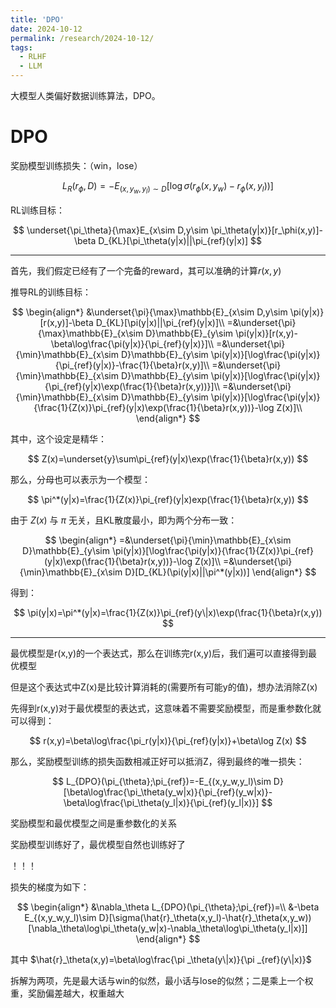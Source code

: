 ```yaml
---
title: 'DPO'
date: 2024-10-12
permalink: /research/2024-10-12/
tags:
  - RLHF
  - LLM
---
```


大模型人类偏好数据训练算法，DPO。

# DPO

奖励模型训练损失：（win，lose）

$$
L_R(r_{\phi},D)=-E_{(x,y_w,y_l)\sim D}[\log\sigma(r_\phi(x,y_w)-r_\phi(x,y_l))]
$$

RL训练目标：

$$
\underset{\pi_\theta}{\max}E_{x\sim D,y\sim \pi_\theta(y|x)}[r_\phi(x,y)]-\beta D_{KL}[\pi_\theta(y|x)||\pi_{ref}(y|x)]
$$

---

首先，我们假定已经有了一个完备的reward，其可以准确的计算$r(x,y)$

推导RL的训练目标：

$$
\begin{align*}
&\underset{\pi}{\max}\mathbb{E}_{x\sim D,y\sim \pi(y|x)}[r(x,y)]-\beta D_{KL}[\pi(y|x)||\pi_{ref}(y|x)]\\
=&\underset{\pi}{\max}\mathbb{E}_{x\sim D}\mathbb{E}_{y\sim \pi(y|x)}[r(x,y)-\beta\log\frac{\pi(y|x)}{\pi_{ref}(y|x)}]\\
=&\underset{\pi}{\min}\mathbb{E}_{x\sim D}\mathbb{E}_{y\sim \pi(y|x)}[\log\frac{\pi(y|x)}{\pi_{ref}(y|x)}-\frac{1}{\beta}r(x,y)]\\
=&\underset{\pi}{\min}\mathbb{E}_{x\sim D}\mathbb{E}_{y\sim \pi(y|x)}[\log\frac{\pi(y|x)}{\pi_{ref}(y|x)\exp(\frac{1}{\beta}r(x,y))}]\\
=&\underset{\pi}{\min}\mathbb{E}_{x\sim D}\mathbb{E}_{y\sim \pi(y|x)}[\log\frac{\pi(y|x)}{\frac{1}{Z(x)}\pi_{ref}(y|x)\exp(\frac{1}{\beta}r(x,y))}-\log Z(x)]\\
\end{align*}
$$

其中，这个设定是精华：

$$
Z(x)=\underset{y}\sum\pi_{ref}(y|x)\exp(\frac{1}{\beta}r(x,y))
$$

那么，分母也可以表示为一个模型：

$$
\pi^*(y|x)=\frac{1}{Z(x)}\pi_{ref}(y|x)exp(\frac{1}{\beta}r(x,y))
$$

由于 $Z(x)$ 与 $\pi$ 无关，且KL散度最小，即为两个分布一致：

$$
\begin{align*}
=&\underset{\pi}{\min}\mathbb{E}_{x\sim D}\mathbb{E}_{y\sim \pi(y|x)}[\log\frac{\pi(y|x)}{\frac{1}{Z(x)}\pi_{ref}(y|x)\exp(\frac{1}{\beta}r(x,y))}-\log Z(x)]\\
=&\underset{\pi}{\min}\mathbb{E}_{x\sim D}[D_{KL}(\pi(y|x)||\pi^*(y|x))]
\end{align*}
$$

得到：

$$
\pi(y|x)=\pi^*(y|x)=\frac{1}{Z(x)}\pi_{ref}(y\|x)\exp(\frac{1}{\beta}r(x,y))
$$

---

最优模型是r(x,y)的一个表达式，那么在训练完r(x,y)后，我们遍可以直接得到最优模型

但是这个表达式中Z(x)是比较计算消耗的(需要所有可能y的值)，想办法消除Z(x)

先得到r(x,y)对于最优模型的表达式，这意味着不需要奖励模型，而是重参数化就可以得到：

$$
r(x,y)=\beta\log\frac{\pi_r(y|x)}{\pi_{ref}(y|x)}+\beta\log Z(x)
$$

那么，奖励模型训练的损失函数相减正好可以抵消Z，得到最终的唯一损失：

$$
L_{DPO}(\pi_{\theta};\pi_{ref})=-E_{(x,y_w,y_l)\sim D}[\beta\log\frac{\pi_\theta(y_w|x)}{\pi_{ref}(y_w|x)}-\beta\log\frac{\pi_\theta(y_l|x)}{\pi_{ref}(y_l|x)}]
$$

奖励模型和最优模型之间是重参数化的关系

奖励模型训练好了，最优模型自然也训练好了

！！！

损失的梯度为如下：

$$
\begin{align*}
&\nabla_\theta L_{DPO}(\pi_{\theta};\pi_{ref})=\\
&-\beta E_{(x,y_w,y_l)\sim D}[\sigma(\hat{r}_\theta(x,y_l)-\hat{r}_\theta(x,y_w))[\nabla_\theta\log\pi_\theta(y_w|x)-\nabla_\theta\log\pi_\theta(y_l|x)]]
\end{align*}
$$

其中 $\hat{r}_\theta(x,y)=\beta\log\frac{\pi _\theta(y\|x)}{\pi _{ref}(y\|x)}$
<!-- \pi 之后 _ 需要添加空格、竖杠需要\| -->

拆解为两项，先是最大话与win的似然，最小话与lose的似然；二是乘上一个权重，奖励偏差越大，权重越大